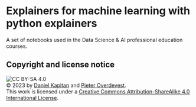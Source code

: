 # Explainers for machine learning with python explainers

A set of notebooks used in the Data Science &amp; AI professional education courses.


## Copyright and license notice

![CC BY-SA 4.0](https://i.creativecommons.org/l/by-sa/4.0/88x31.png)<br>&copy; 2023 by [Daniel Kapitan](https://www.linkedin.com/in/dkapitan) and [Pieter Overdevest](https://www.linkedin.com/in/pieteroverdevest/).<br>This work is licensed under a [Creative Commons Attribution-ShareAlike 4.0 International License](http://creativecommons.org/licenses/by-sa/4.0/).

